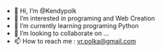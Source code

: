 - 👋 Hi, I’m @Kendypolk
- 👀 I’m interested in programing and Web Creation
- 🌱 I’m currently learning programing Python
- 💞️ I’m looking to collaborate on ...
- 📫 How to reach me : vr.polka@gmail.com

<!---
Kendypolk/Kendypolk is a ✨ special ✨ repository because its `README.md` (this file) appears on your GitHub profile.
You can click the Preview link to take a look at your changes.
--->
